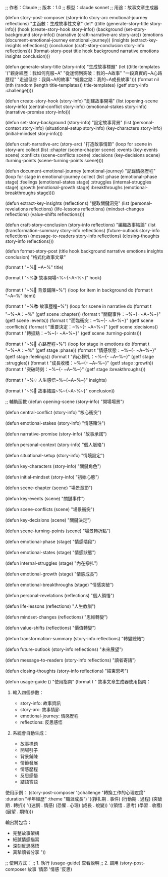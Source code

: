 ;; 作者：Claude
;; 版本：1.0
;; 模型：claude sonnet
;; 用途：故事文章生成器

(defun story-post-composer (story-info story-arc emotional-journey reflections)
  "主函數：生成故事性文章"
  (let* ((title (generate-story-title story-info))
         (hook (create-story-hook story-info))
         (background (set-story-background story-info))
         (narrative (craft-narrative-arc story-arc))
         (emotions (document-emotional-journey emotional-journey))
         (insights (extract-key-insights reflections))
         (conclusion (craft-story-conclusion story-info reflections)))
    (format-story-post title hook background narrative 
                      emotions insights conclusion)))

(defun generate-story-title (story-info)
  "生成故事標題"
  (let ((title-templates
         '("親身經歷：我如何克服~A"
           "從迷惘到突破：我的~A故事"
           "一段真實的~A心路歷程"
           "走過低谷：我與~A的故事"
           "蛻變之路：我的~A成長故事")))
    (format nil
            (nth (random (length title-templates)) title-templates)
            (getf story-info :challenge))))

(defun create-story-hook (story-info)
  "創建故事開場"
  (list
   (opening-scene story-info)
   (central-conflict story-info)
   (emotional-stakes story-info)
   (narrative-promise story-info)))

(defun set-story-background (story-info)
  "設定故事背景"
  (list
   (personal-context story-info)
   (situational-setup story-info)
   (key-characters story-info)
   (initial-mindset story-info)))

(defun craft-narrative-arc (story-arc)
  "打造故事情節"
  (loop for scene in story-arc
        collect
        (list
         :chapter (scene-chapter scene)
         :events (key-events scene)
         :conflicts (scene-conflicts scene)
         :decisions (key-decisions scene)
         :turning-points (scene-turning-points scene))))

(defun document-emotional-journey (emotional-journey)
  "記錄情感歷程"
  (loop for stage in emotional-journey
        collect
        (list
         :phase (emotional-phase stage)
         :feelings (emotional-states stage)
         :struggles (internal-struggles stage)
         :growth (emotional-growth stage)
         :breakthroughs (emotional-breakthroughs stage))))

(defun extract-key-insights (reflections)
  "提取關鍵洞見"
  (list
   (personal-revelations reflections)
   (life-lessons reflections)
   (mindset-changes reflections)
   (value-shifts reflections)))

(defun craft-story-conclusion (story-info reflections)
  "編織故事結論"
  (list
   (transformation-summary story-info reflections)
   (future-outlook story-info reflections)
   (message-to-readers story-info reflections)
   (closing-thoughts story-info reflections)))

(defun format-story-post 
    (title hook background narrative emotions insights conclusion)
  "格式化故事文章"
  
  (format t "~%📖 ~A~%" title)
  
  (format t "~%🎬 故事開場~%~{~A~%~}" hook)
  
  (format t "~%📍 背景鋪陳~%")
  (loop for item in background do
        (format t "~A~%" item))
  
  (format t "~%📚 故事歷程~%")
  (loop for scene in narrative do
        (format t "~%~A：~%" 
                (getf scene :chapter))
        (format t "關鍵事件：~%~{- ~A~%~}" 
                (getf scene :events))
        (format t "面臨衝突：~%~{- ~A~%~}" 
                (getf scene :conflicts))
        (format t "重要決定：~%~{- ~A~%~}" 
                (getf scene :decisions))
        (format t "轉捩點：~%~{- ~A~%~}" 
                (getf scene :turning-points)))
  
  (format t "~%💭 心路歷程~%")
  (loop for stage in emotions do
        (format t "~%~A：~%" 
                (getf stage :phase))
        (format t "情感狀態：~%~{- ~A~%~}" 
                (getf stage :feelings))
        (format t "內心掙扎：~%~{- ~A~%~}" 
                (getf stage :struggles))
        (format t "成長收穫：~%~{- ~A~%~}" 
                (getf stage :growth))
        (format t "突破時刻：~%~{- ~A~%~}" 
                (getf stage :breakthroughs)))
  
  (format t "~%💡 人生感悟~%~{~A~%~}" insights)
  
  (format t "~%🌟 故事結語~%~{~A~%~}" conclusion))

;; 輔助函數
(defun opening-scene (story-info)
  "開場場景")

(defun central-conflict (story-info)
  "核心衝突")

(defun emotional-stakes (story-info)
  "情感賭注")

(defun narrative-promise (story-info)
  "故事承諾")

(defun personal-context (story-info)
  "個人脈絡")

(defun situational-setup (story-info)
  "情境設定")

(defun key-characters (story-info)
  "關鍵角色")

(defun initial-mindset (story-info)
  "初始心態")

(defun scene-chapter (scene)
  "場景章節")

(defun key-events (scene)
  "關鍵事件")

(defun scene-conflicts (scene)
  "場景衝突")

(defun key-decisions (scene)
  "關鍵決定")

(defun scene-turning-points (scene)
  "場景轉折點")

(defun emotional-phase (stage)
  "情感階段")

(defun emotional-states (stage)
  "情感狀態")

(defun internal-struggles (stage)
  "內在掙扎")

(defun emotional-growth (stage)
  "情感成長")

(defun emotional-breakthroughs (stage)
  "情感突破")

(defun personal-revelations (reflections)
  "個人領悟")

(defun life-lessons (reflections)
  "人生教訓")

(defun mindset-changes (reflections)
  "思維轉變")

(defun value-shifts (reflections)
  "價值轉變")

(defun transformation-summary (story-info reflections)
  "轉變總結")

(defun future-outlook (story-info reflections)
  "未來展望")

(defun message-to-readers (story-info reflections)
  "讀者寄語")

(defun closing-thoughts (story-info reflections)
  "結束思考")

(defun usage-guide ()
  "使用指南"
  (format t "
故事文章生成器使用指南：

1. 輸入四個參數：
   - story-info: 故事資訊
   - story-arc: 故事情節
   - emotional-journey: 情感歷程
   - reflections: 反思感悟

2. 系統會自動生成：
   - 故事標題
   - 開場引子
   - 背景鋪陳
   - 情節發展
   - 情感歷程
   - 反思感悟
   - 結語寄語

使用示例：
(story-post-composer 
  '(:challenge \"轉換工作的心理疙瘩\"
    :duration \"半年經歷\"
    :theme \"職涯成長\")
  '((掙扎期 . 事件)
    (行動期 . 過程)
    (突破期 . 轉折))
  '((迷惘 . 情感)
    (恐懼 . 心理)
    (成長 . 蛻變))
  '((領悟 . 思考)
    (學習 . 收穫)
    (展望 . 期待)))

輸出將包含：
- 完整故事架構
- 細膩情感描寫
- 深刻反思感悟
- 真摯讀者分享
"))

;; 使用方式：
;; 1. 執行 (usage-guide) 查看說明
;; 2. 調用 (story-post-composer 故事 '情節 '情感 '反思)
